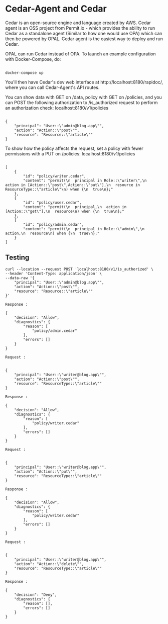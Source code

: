 # Cedar-Agent and Cedar

Cedar is an open-source engine and language created by AWS. Cedar agent is an OSS project from Permit.io - which provides the ability to run Cedar as a standalone agent (Similar to how one would use OPA) which can then be powered by OPAL. Cedar agent is the easiest way to deploy and run Cedar.

OPAL can run Cedar instead of OPA. To launch an example configuration with Docker-Compose, do:


```

docker-compose up
```


You'll then have Cedar's dev web interface at http://localhost:8180/rapidoc/, where you can call Cedar-Agent's API routes.

You can show data with GET on /data, policy with GET on /policies, and you can POST the following authorization to /is_authorized request to perform an authorization check:
localhost:8180/v1/policies


```

{
    "principal": "User::\"admin@blog.app\"",
    "action": "Action::\"post\"",
    "resource": "Resource::\"article\""
}

```

To show how the policy affects the request, set a policy with fewer permissions with a PUT on /policies:
localhost:8180/v1/policies

```

[
    {
        "id": "policy/writer.cedar",
        "content": "permit(\n  principal in Role::\"writer\",\n  action in [Action::\"post\",Action::\"put\"],\n  resource in ResourceType::\"article\"\n) when {\n  true\n};"
    },
    {
        "id": "policy/user.cedar",
        "content": "permit(\n  principal,\n  action in [Action::\"get\"],\n  resource\n) when {\n  true\n};"
    },
    {
        "id": "policy/admin.cedar",
        "content": "permit(\n  principal in Role::\"admin\",\n  action,\n  resource\n) when {\n  true\n};"
    }
]

```


## Testing

```
curl --location --request POST 'localhost:8180/v1/is_authorized' \
--header 'Content-Type: application/json' \
--data-raw '{
    "principal": "User::\"admin@blog.app\"",
    "action": "Action::\"post\"",
    "resource": "Resource::\"article\""
}'

Response :

{
    "decision": "Allow",
    "diagnostics": {
        "reason": [
            "policy/admin.cedar"
        ],
        "errors": []
    }
}

Request :


{
    "principal": "User::\"writer@blog.app\"",
    "action": "Action::\"post\"",
    "resource": "ResourceType::\"article\""
}

Response :

{
    "decision": "Allow",
    "diagnostics": {
        "reason": [
            "policy/writer.cedar"
        ],
        "errors": []
    }
}

Request :


{
    "principal": "User::\"writer@blog.app\"",
    "action": "Action::\"put\"",
    "resource": "ResourceType::\"article\""
}

Response :

{
    "decision": "Allow",
    "diagnostics": {
        "reason": [
            "policy/writer.cedar"
        ],
        "errors": []
    }
}

Request :


{
    "principal": "User::\"writer@blog.app\"",
    "action": "Action::\"delete\"",
    "resource": "ResourceType::\"article\""
}

Response :

{
    "decision": "Deny",
    "diagnostics": {
        "reason": [],
        "errors": []
    }
}



```


